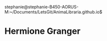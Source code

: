 stephanie@stephanie-B450-AORUS-M:~/Documents/LetsGit/AnimaLibraria.github.io$ <h1> Hermione Granger














































